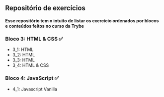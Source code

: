 ## Repositório de exercícios

#### Esse repositório tem o intuito de listar os exercício ordenados por blocos e conteúdos feitos no curso da Trybe

### Bloco 3: HTML & CSS ✅
<ul>
  <li>3_1: HTML</li>
  <li>3_2: HTML</li>
  <li>3_3: HTML</li>
  <li>3_4: HTML & CSS
</ul>

### Bloco 4: JavaScript ✅
<ul>
  <li>4_1: Javascript Vanilla</li>
</ul>
